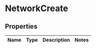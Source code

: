 # NetworkCreate

## Properties
Name | Type | Description | Notes
------------ | ------------- | ------------- | -------------
